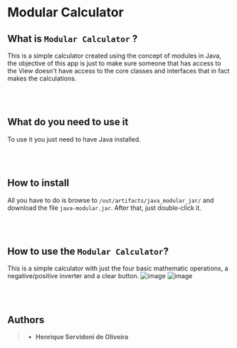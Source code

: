 # Modular Calculator

## What is `Modular Calculator` ?

This is a simple calculator created using the concept of modules in Java, the objective of this app is just to make sure someone that has access to the View doesn't have access to the core classes and interfaces that in fact makes the calculations.

<br/><br/>

## What do you need to use it

To use it you just need to have Java installed.

<br/><br/>

## How to install

All you have to do is browse to `/out/artifacts/java_modular_jar/` and download the file `java-modular.jar`. After that, just double-click it.

<br/><br/>

## How to use the `Modular Calculator`?

This is a simple calculator with just the four basic mathematic operations, a negative/positive inverter and a clear button.
![image](https://user-images.githubusercontent.com/68413884/125963977-6dcaf193-6797-410b-9ab8-4f9264d4bc3e.png)
![image](https://user-images.githubusercontent.com/68413884/125964087-ed6abcc2-b7fb-41fd-9404-b37ad4ac244a.png)

<br/><br/>

## Authors

> - **Henrique Servidoni de Oliveira**
